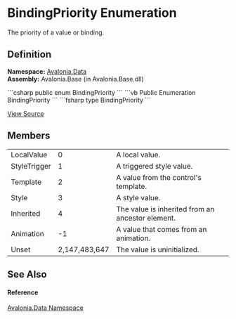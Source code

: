 # BindingPriority Enumeration


The priority of a value or binding.



## Definition
**Namespace:** <a href="N_Avalonia_Data">Avalonia.Data</a>  
**Assembly:** Avalonia.Base (in Avalonia.Base.dll)

<Tabs groupId="api-code-preview">
<TabItem value="csharp" label="C#">
```csharp
public enum BindingPriority
```
</TabItem>
<TabItem value="vb" label="VB">
```vb
Public Enumeration BindingPriority
```
</TabItem>
<TabItem value="fsharp" label="F#">
```fsharp
type BindingPriority
```
</TabItem>
</Tabs>



<a href="https://github.com/AvaloniaUI/Avalonia/tree/master/src/Avalonia.Base/Data/BindingPriority.cs" title="View the source code">View Source</a>



## Members
<table>
<tr>
<td>LocalValue</td>
<td>0</td>
<td>A local value.</td>
</tr>
<tr>
<td>StyleTrigger</td>
<td>1</td>
<td>A triggered style value.</td>
</tr>
<tr>
<td>Template</td>
<td>2</td>
<td>A value from the control's template.</td>
</tr>
<tr>
<td>Style</td>
<td>3</td>
<td>A style value.</td>
</tr>
<tr>
<td>Inherited</td>
<td>4</td>
<td>The value is inherited from an ancestor element.</td>
</tr>
<tr>
<td>Animation</td>
<td>-1</td>
<td>A value that comes from an animation.</td>
</tr>
<tr>
<td>Unset</td>
<td>2,147,483,647</td>
<td>The value is uninitialized.</td>
</tr>
</table>

## See Also


#### Reference
<a href="N_Avalonia_Data">Avalonia.Data Namespace</a>  

